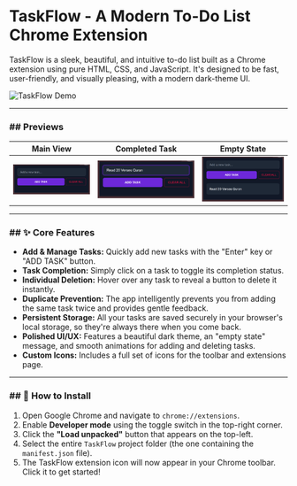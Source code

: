 # TaskFlow - A Modern To-Do List Chrome Extension

TaskFlow is a sleek, beautiful, and intuitive to-do list built as a Chrome extension using pure HTML, CSS, and JavaScript. It's designed to be fast, user-friendly, and visually pleasing, with a modern dark-theme UI.

![TaskFlow Demo](./assets/demo.gif)

---

### ## Previews

|                    Main View                     |                 Completed Task                 |                 Empty State                 |
| :----------------------------------------------: | :--------------------------------------------: | :-----------------------------------------: |
| ![Main View of TaskFlow](./assets/preview-1.png) | ![Completed Task View](./assets/preview-2.png) | ![Empty State View](./assets/preview-3.png) |

---

### ## ✨ Core Features

- **Add & Manage Tasks:** Quickly add new tasks with the "Enter" key or "ADD TASK" button.
- **Task Completion:** Simply click on a task to toggle its completion status.
- **Individual Deletion:** Hover over any task to reveal a button to delete it instantly.
- **Duplicate Prevention:** The app intelligently prevents you from adding the same task twice and provides gentle feedback.
- **Persistent Storage:** All your tasks are saved securely in your browser's local storage, so they're always there when you come back.
- **Polished UI/UX:** Features a beautiful dark theme, an "empty state" message, and smooth animations for adding and deleting tasks.
- **Custom Icons:** Includes a full set of icons for the toolbar and extensions page.

---

### ## 🚀 How to Install

1.  Open Google Chrome and navigate to `chrome://extensions`.
2.  Enable **Developer mode** using the toggle switch in the top-right corner.
3.  Click the **"Load unpacked"** button that appears on the top-left.
4.  Select the entire `TaskFlow` project folder (the one containing the `manifest.json` file).
5.  The TaskFlow extension icon will now appear in your Chrome toolbar. Click it to get started!
